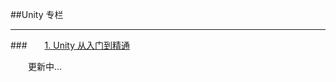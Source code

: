 ##Unity 专栏

---

###&emsp;&emsp;[1.  Unity 从入门到精通](https://shenjun4unity.github.io/unityhtml/.)

&emsp;&emsp;更新中...